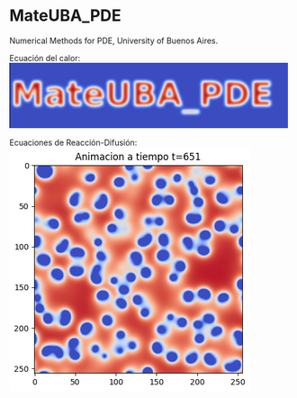 # MateUBA_PDE
Numerical Methods for PDE, University of Buenos Aires. 

Ecuación del calor:
![MateUBA_calor](calor_explicito.png)


Ecuaciones de Reacción-Difusión:
![ReaccionDifusion](ReactDiff.png)
